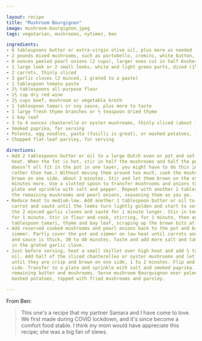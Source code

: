```yaml
---

layout: recipe
title: "Mushroom Bourgignon"
image: mushroom-bourgignon.jpeg
tags: vegetarian, mushrooms, nytimes, ben

ingredients:
- 6 tablespoons butter or extra-virgin olive oil, plus more as needed
- 2 pounds mixed mushrooms, such as portobello, cremini, white button, shiitake or oyster, cut into 1-inch chunks (about 10 cups)
- 8 ounces peeled pearl onions (2 cups), larger ones cut in half Kosher salt and freshly ground black pepper
- 1 large leek or 2 small leeks, white and light green parts, diced (1½ cups)
- 2 carrots, thinly sliced
- 3 garlic cloves (2 minced, 1 grated to a paste)
- 1 tablespoon tomato paste
- 2½ tablespoons all-purpose flour
- 1½ cup dry red wine
- 1½ cups beef, mushroom or vegetable broth
- 1 tablespoon tamari or soy sauce, plus more to taste
- 3 large fresh thyme branches or ½ teaspoon dried thyme
- 1 bay leaf
- 3 to 4 ounces chanterelle or oyster mushrooms, thinly sliced (about 1 cup)
- Smoked paprika, for serving
- Polenta, egg noodles, pasta (fusilli is great), or mashed potatoes, for serving
- Chopped flat-leaf parsley, for serving

directions:
- Add 2 tablespoons butter or oil to a large Dutch oven or pot and set it over medium
  heat. When the fat is hot, stir in half the mushrooms and half the pearl onions. (If it
  doesn’t all fit in the pot in one layer, you might have to do this in three batches,
  rather than two.) Without moving them around too much, cook the mushrooms until they are
  brown on one side, about 3 minutes. Stir and let them brown on the other side, 2 to 3
  minutes more. Use a slotted spoon to transfer mushrooms and onions to a large bowl or
  plate and sprinkle with salt and pepper. Repeat with another 2 tablespoons butter and
  the remaining mushrooms and pearl onions, seasoning them as you go.
- Reduce heat to medium-low. Add another 1 tablespoon butter or oil to pan. Add leeks and
  carrot and sauté until the leeks turn lightly golden and start to soften, 5 minutes. Add
  the 2 minced garlic cloves and sauté for 1 minute longer. Stir in tomato paste and cook
  for 1 minute. Stir in flour and cook, stirring, for 1 minute, then add wine, broth, 1
  tablespoon tamari, thyme and bay leaf, scraping up the brown bits at bottom of pot.
- Add reserved cooked mushrooms and pearl onions back to the pot and bring to a
  simmer. Partly cover the pot and simmer on low heat until carrots and onions are tender
  and sauce is thick, 30 to 40 minutes. Taste and add more salt and tamari if needed. Stir
  in the grated garlic clove.
- Just before serving, heat a small skillet over high heat and add ½ tablespoon butter or
  oil. Add half of the sliced chanterelles or oyster mushrooms and let cook without moving
  until they are crisp and brown on one side, 1 to 2 minutes. Flip and cook on the other
  side. Transfer to a plate and sprinkle with salt and smoked paprika. Repeat with
  remaining butter and mushrooms. Serve mushroom Bourguignon over polenta, noodles or
  mashed potatoes, topped with fried mushrooms and parsley.

---
```


From Ben:

> This one's a recipe that my partner Samara and I have come to love. We first made during
> COVID lockdown, and it's since become a comfort food stable. I think my mom would have
> appreciate this recipe; she was a big fan of stews.
